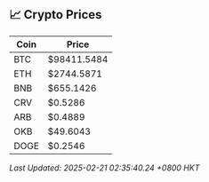 ## 📈 Crypto Prices

| Coin | Price |
| ---- | ----- |
| BTC | $98411.5484 |
| ETH | $2744.5871 |
| BNB | $655.1426 |
| CRV | $0.5286 |
| ARB | $0.4889 |
| OKB | $49.6043 |
| DOGE | $0.2546 |

_Last Updated: 2025-02-21 02:35:40.24 +0800 HKT_